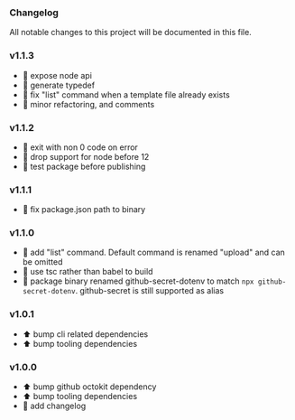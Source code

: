 ### Changelog

All notable changes to this project will be documented in this file.

### v1.1.3

- 🚀 expose node api
- 🚀 generate typedef
- 🔨 fix "list" command when a template file already exists
- 📓 minor refactoring, and comments

### v1.1.2

- 🔨 exit with non 0 code on error
- 🚀 drop support for node before 12
- 👷 test package before publishing

### v1.1.1

- 🔨 fix package.json path to binary

### v1.1.0

- 🚀 add "list" command. Default command is renamed "upload" and can be omitted
- 🚀 use tsc rather than babel to build
- 🚀 package binary renamed github-secret-dotenv to match `npx github-secret-dotenv`. github-secret is still supported as alias

### v1.0.1

- ⬆️ bump cli related dependencies
- ⬆️ bump tooling dependencies

### v1.0.0

- ⬆️ bump github octokit dependency
- ⬆️ bump tooling dependencies
- 📓 add changelog
